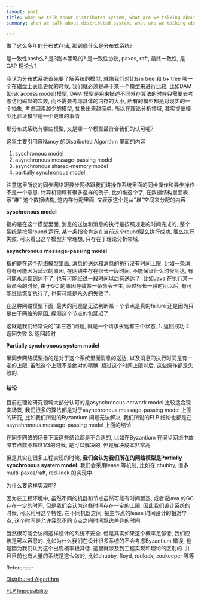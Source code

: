 ```yaml
---
layout: post
title: when we talk about distributed system, what are we talking about
summary: when we talk about distributed system, what are we talking about

---
```


做了这么多年的分布式存储, 那到底什么是分布式系统?

是一致性hash么? 是3副本策略的? 是一致性协议, paxos, raft, 最终一致性,  是CAP 理论么?  

我认为分布式系统首先要了解系统的模型, 就像我们对比lsm tree 和 b+ tree 哪一个在磁盘上表现更优的时候, 我们就必须是基于某一个模型来进行比较, 比如DAM (Disk access model)模型,  DAM 模型是用来描述不同外存算法的时候只需要去考虑访问磁盘的次数, 而不需要考虑具体的内存的大小, 所有的模型都是对现实的一个抽象, 考虑因素越少的模型, 抽象出来越简单. 所以在理论分析领域, 其实提出模型比验证模型是一个更难的事情

那分布式系统有哪些模型, 又是哪一个模型最符合我们的认可呢?

这里主要引用自Nancy 的Distributed Algorithm 里面的内容

1. syschronous model
2. asynchronous message-passing model
3. asynchronous shared-memory model
4. partially synchronous model


注意这里所说的同步网络跟异步网络跟我们讲操作系统里面的同步操作和异步操作不是一个意思. 计算机领域有很多这样的例子, 比如堆这个字, 在数据结构里面表示"堆" 这个数据结构, 这内存分配里面, 又表示这个是从"堆"空间来分配的内容

**syschronous model**

指的是在这个模型里面, 消息的送达和消息的执行是按照规定的时间完成的, 整个系统是按照round 运行, 某一条指令肯定在当前这个round要么执行成功, 要么执行失败.  可以看出这个模型非常理想, 只存在于理论分析领域.

**asynchronous message-passing model**

指的是在这个网络模型里面, 消息的送达和消息的执行没有时间上限. 比如一条消息有可能因为延迟的原因, 在网络中存在很长一段时间, 不能保证什么时候到达, 有可能永远都到达不了, 也有可能经过一段时间以后有送达了. 比如Java 在执行某一条命令的时候, 由于GC 的原因导致某一条命令卡主, 经过很长一段时间以后, 有可能继续恢复执行了, 也有可能是永久的失败了.

在这种网络模型下面, 最大的问题是无法判断某一个节点是真的failure 还是因为只是由于网络的原因, 探测这个节点的包延迟了.

这就是我们经常说的"第三态"问题, 就是一个请求永远有三个状态, 1. 返回成功 2. 返回失败 3. 返回超时

**Partially synchronous system model**

半同步网络模型指的是对于这个系统里面消息的送达, 以及消息的执行时间是有一定的上限, 虽然这个上限不是绝对的精确. 超过这个时间上限以后, 这些操作都是失败的.



#### 结论



目前在理论研究领域大部分认可的是asynchronous network model 比较适合现实场景, 我们很多的算法都是对于asynchronous message-passing model 上面的研究, 比如我们所说的Byzantium 问题无法解决, 我们所说的FLP 结论也都是在asynchronous message-passing model 上面的结论.

在同步网络的场景下面这些结论都是不合适的, 比如在Byzantium 在同步网络中故障节点数不超过1/3的时候, 是可以解决的, 但是解决成本非常高.

但是其实在很多工程实现的时候, **我们会认为我们所在的网络模型是Partially synchronous system model.** 我们会采用lease 等机制, 比如在 chubby, 很多multi-paxos/raft, red-lock 的实现中. 

为什么要这样实现呢?

因为在工程环境中, 虽然不同的机器和节点虽然可能有时间飘逸, 或者说java 的GC 存在一定的时间, 但是我们会认为这些时间存在一定的上限, 因此我们设计系统的时候, 可以利用这个特性, 在不同机器之间, 把主节点的lease 时间设计的相对早一点, 这个时间是允许容忍不同节点之间时间飘逸差异的时间.

当然很可能会访问这样设计的系统不安全. 但是其实如果这个概率足够低, 我们应该是可以容忍的.  比如为什么我们在设计很多系统的不会考虑Byzantium 错误, 也是因为我们认为这个出现概率极其低. 这里就涉及到工程实现和理论的区别的. 并且目前也有大量的系统是这么做的, 比如chubby, floyd, redlock, zookeeper 等等



Reference:

[Distributed Algorithm](http://groups.csail.mit.edu/tds/distalgs.html)

[FLP Impossibility](https://groups.csail.mit.edu/tds/papers/Lynch/jacm85.pdf)

